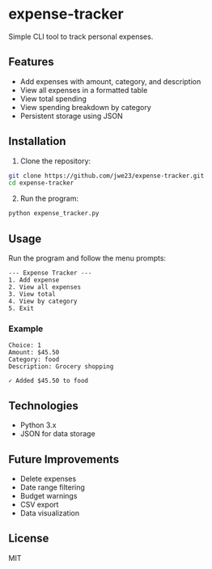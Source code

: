 # expense-tracker

Simple CLI tool to track personal expenses.

## Features

- Add expenses with amount, category, and description
- View all expenses in a formatted table
- View total spending
- View spending breakdown by category
- Persistent storage using JSON

## Installation

1. Clone the repository:
```bash
git clone https://github.com/jwe23/expense-tracker.git
cd expense-tracker
```

2. Run the program:
```bash
python expense_tracker.py
```

## Usage

Run the program and follow the menu prompts:
```
--- Expense Tracker ---
1. Add expense
2. View all expenses
3. View total
4. View by category
5. Exit
```

### Example
```
Choice: 1
Amount: $45.50
Category: food
Description: Grocery shopping

✓ Added $45.50 to food
```

## Technologies

- Python 3.x
- JSON for data storage

## Future Improvements

- Delete expenses
- Date range filtering
- Budget warnings
- CSV export
- Data visualization

## License

MIT

